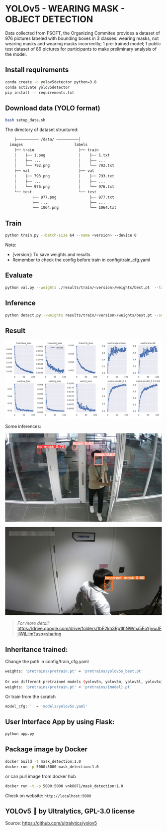 # YOLOv5 - WEARING MASK - OBJECT DETECTION 

Data collected from FSOFT, the Organizing Commitee provides a dataset of 976 pictures labeled with bounding boxes in 3 classes: wearing masks, not wearing masks and wearing masks incorrectly; 1 pre-trained model; 1 public test dataset of 89 pictures for participants to make preliminary analysis of the model.

## Install requirements
```bash
conda create -n yolov5detector python=3.8
conda activate yolov5detector
pip install -r requirements.txt
```

## Download data (YOLO format)
```bash
bash setup_data.sh
```

The directory of dataset structured:

```bash
    ├────────── /data/ ──────────│
  images                       labels                   
    ├── train                    ├── train
    │    ├── 1.png               │    ├── 1.txt
    │    ├── ...                 │    ├── ...
    │    └── 792.png             │    └── 792.txt                    
    ├── val                      ├── val
    │    ├── 793.png             │    ├── 793.txt
    │    ├── ...                 │    ├── ...
    │    └── 976.png             │    └── 976.txt 
    └── test                     └── test
            ├── 977.png               ├── 977.txt
            ├── ...                   ├── ...
            └── 1064.png              └── 1064.txt

```

## Train
```bash
python train.py --batch-size 64 --name <version> --device 0
```
Note:
- [version]: To save weights and results
- Remember to check the config before train in config/train_cfg.yaml

## Evaluate
```bash
python val.py --weights ./results/train/<version>/weights/best.pt  --task val --batch-size 64 --name <version> --device 0
```

## Inference
```bash
python detect.py --weights results/train/<version>/weights/best.pt --source ./data/images/test --dir ./inference/<version>
```

## Result
![result](https://github.com/vnk8071/yolov5-mask-detection/blob/master/images/results.png)

Some inferences:

![sample1](https://github.com/vnk8071/yolov5-mask-detection/blob/master/images/mask.jpg)

![sample2](https://github.com/vnk8071/yolov5-mask-detection/blob/master/images/incorrect_mask.jpg)

> *For more detail:* https://drive.google.com/drive/folders/1bE2kh3Rp1IhNWma5EoYjvwJFjlWjLiim?usp=sharing

## Inheritance trained:
Change the path in config/train_cfg.yaml

```bash
weights: 'pretrains/pretrain.pt' ➡️ 'pretrains/yolov5s_best.pt'

Or use different pretrained models (yolov5n, yolov5m, yolov5l, yolov5x) by
weights: 'pretrains/pretrain.pt' ➡️ 'pretrains/{model}.pt'
```

Or train from the scratch
```bash
model_cfg: '' ➡️ 'models/yolov5s.yaml'
```

## User Interface App by using Flask:
```bash
python app.py
```

## Package image by Docker
```bash
docker build -t mask_detection:1.0
docker run -p 5000:5000 mask_detection:1.0
```
or can pull image from docker hub
```bash
docker run -t -p 5000:5000 vnk8071/mask_detection:1.0
```
Check on website: `http://localhost:5000`

## **YOLOv5 🚀 by Ultralytics, GPL-3.0 license**

Source: https://github.com/ultralytics/yolov5

